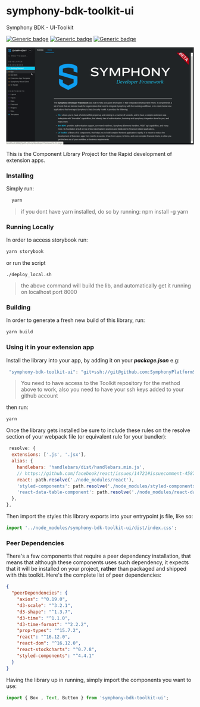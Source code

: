 # symphony-bdk-toolkit-ui
Symphony BDK - UI-Toolkit

[![Generic badge](https://img.shields.io/badge/StyledComponents-4.4.1-blue.svg)](https://styled-components.com/docs)
[![Generic badge](https://img.shields.io/badge/React-16.12.0-blue.svg)](https://pt-br.reactjs.org/blog/2017/09/26/react-v16.0.html)
[![Generic badge](https://img.shields.io/badge/Storybook-5.3.3-blue.svg)](https://github.com/storybookjs/storybook)

![Alt text](public/readme/storybook.gif?raw=true "Storybook")


This is the Component Library Project for the Rapid development of extension apps.

### Installing

Simply run:
```jsx
  yarn
```
> if you dont have yarn installed, do so by running: npm install -g yarn


### Running Locally
In order to access storybook run:
```jsx harmony
yarn storybook
```
or run the script
```shell script
./deploy_local.sh
```
> the above command will build the lib, and automatically get it running on localhost port 8000

### Building
In order to generate a fresh new build of this library, run:
```jsx harmony
yarn build
```

### Using it in your extension app

Install the library into your app, by adding it on your <strong><i>package.json</i></strong> e.g:

```jsx
 "symphony-bdk-toolkit-ui": "git+ssh://git@github.com:SymphonyPlatformSolutions/symphony-bdk-toolkit-ui.git#stage",
```
> You need to have access to the Toolkit repository for the method above to work, also you need to have 
>your ssh keys added to your github account

then run:
```jsx
yarn
```
Once the library gets installed be sure to include these rules on the resolve section of your
webpack file (or equivalent rule for your bundler):

```jsx harmony
 resolve: {
  extensions: ['.js', '.jsx'],
  alias: {
    handlebars: 'handlebars/dist/handlebars.min.js',
    // https://github.com/facebook/react/issues/14721#issuecomment-458757426
    react: path.resolve('./node_modules/react'),
    'styled-components': path.resolve('./node_modules/styled-components'),
    'react-data-table-component': path.resolve('./node_modules/react-data-table-component'),
  },
},
```

Then import the styles this library exports into your entrypoint js file, like so:

```jsx harmony
import '../node_modules/symphony-bdk-toolkit-ui/dist/index.css';
```

### Peer Dependencies

There's a few components that require a peer dependency installation, that means that
although these components uses such dependency, it expects that it will be installed on your
project, **rather** than packaged and shipped with this toolkit. Here's the complete list of
peer dependencies:

```json
{
  "peerDependencies": {
    "axios": "^0.19.0",
    "d3-scale": "^3.2.1",
    "d3-shape": "^1.3.7",
    "d3-time": "^1.1.0",
    "d3-time-format": "^2.2.2",
    "prop-types": "^15.7.2",
    "react": "^16.12.0",
    "react-dom": "^16.12.0",
    "react-stockcharts": "^0.7.8",
    "styled-components": "^4.4.1"
  }
}
```


Having the library up in running, simply import the components you want to use:

```jsx harmony
import { Box , Text, Button } from 'symphony-bdk-toolkit-ui';
```


